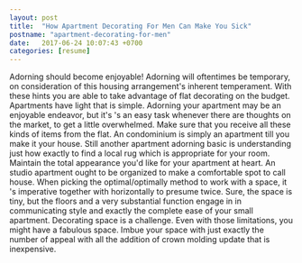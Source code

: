 ```yaml
---
layout: post
title:  "How Apartment Decorating For Men Can Make You Sick"
postname: "apartment-decorating-for-men"
date:   2017-06-24 10:07:43 +0700
categories: [resume]
---
```

Adorning should become enjoyable! Adorning will oftentimes be temporary, on consideration of this housing arrangement's inherent temperament. With these hints you are able to take advantage of flat decorating on the budget. Apartments have light that is simple. Adorning your apartment may be an enjoyable endeavor, but it's 's an easy task whenever there are thoughts on the market, to get a little overwhelmed. Make sure that you receive all these kinds of items from the flat. An condominium is simply an apartment till you make it your house. Still another apartment adorning basic is understanding just how exactly to find a local rug which is appropriate for your room. Maintain the total appearance you'd like for your apartment at heart. An studio apartment ought to be organized to make a comfortable spot to call house. When picking the optimal/optimally method to work with a space, it 's imperative together with horizontally to presume twice. Sure, the space is tiny, but the floors and a very substantial function engage in in communicating style and exactly the complete ease of your small apartment. Decorating space is a challenge. Even with those limitations, you might have a fabulous space. Imbue your space with just exactly the number of appeal with all the addition of crown molding update that is inexpensive.
